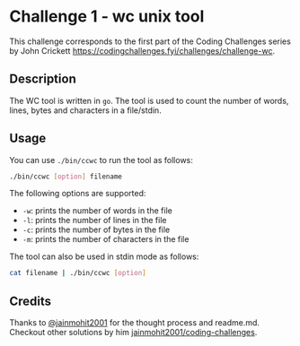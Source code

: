 # Challenge 1 - wc unix tool

This challenge corresponds to the first part of the Coding Challenges series by John Crickett https://codingchallenges.fyi/challenges/challenge-wc.

## Description

The WC tool is written in `go`. The tool is used to count the number of words, lines, bytes and characters in a file/stdin.

## Usage

You can use `./bin/ccwc` to run the tool as follows:

```bash
./bin/ccwc [option] filename
```

The following options are supported:

- `-w`: prints the number of words in the file
- `-l`: prints the number of lines in the file
- `-c`: prints the number of bytes in the file
- `-m`: prints the number of characters in the file

The tool can also be used in stdin mode as follows:

```bash
cat filename | ./bin/ccwc [option]
```

## Credits

Thanks to [@jainmohit2001](https://github.com/jainmohit2001) for the thought process and readme.md. Checkout other solutions by him [jainmohit2001/coding-challenges](https://github.com/jainmohit2001/coding-challenges).
